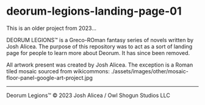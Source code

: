 # deorum-legions-landing-page-01

This is an older project from 2023...

DEORUM LEGIONS™ is a Greco-ROman fantasy series of novels written by Josh Alicea. The purpose of this repository was to act as a sort of landing page for people to learn more about Deorum. It has since been removed.

All artwork present was created by Josh Alicea.
The exception is a Roman tiled mosaic sourced from wikicommons:
./assets/images/other/mosaic-floor-panel-google-art-project.jpg

----------
Deorum Legions™ © 2023 Josh Alicea / Owl Shogun Studios LLC